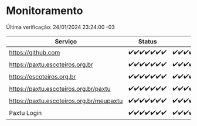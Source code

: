 # Monitoramento

Última verificação: 24/01/2024 23:24:00 -03

|Serviço|Status|Últimas 24h|
|---|---|---|
|https://github.com|<span title="2024-01-18: OK=24">✔️</span><span title="2024-01-19: OK=24">✔️</span><span title="2024-01-20: OK=24">✔️</span><span title="2024-01-21: OK=24">✔️</span><span title="2024-01-22: OK=24">✔️</span><span title="2024-01-23: OK=24">✔️</span><span title="2024-01-24: OK=3">✔️</span>|<span title="24/01/2024 00:07:00 -03 : 200">✔️</span><span title="24/01/2024 01:08:00 -03 : 200">✔️</span><span title="24/01/2024 02:06:00 -03 : 200">✔️</span><span title="24/01/2024 03:09:00 -03 : 200">✔️</span><span title="24/01/2024 04:06:00 -03 : 200">✔️</span><span title="24/01/2024 05:09:00 -03 : 200">✔️</span><span title="24/01/2024 06:06:00 -03 : 200">✔️</span><span title="24/01/2024 07:07:00 -03 : 200">✔️</span><span title="24/01/2024 08:04:00 -03 : 200">✔️</span><span title="24/01/2024 09:12:00 -03 : 200">✔️</span><span title="24/01/2024 10:09:00 -03 : 200">✔️</span><span title="24/01/2024 11:06:00 -03 : 200">✔️</span><span title="24/01/2024 12:07:00 -03 : 200">✔️</span><span title="24/01/2024 13:08:00 -03 : 200">✔️</span><span title="24/01/2024 14:06:00 -03 : 200">✔️</span><span title="24/01/2024 15:08:00 -03 : 200">✔️</span><span title="24/01/2024 16:05:00 -03 : 200">✔️</span><span title="24/01/2024 17:07:00 -03 : 200">✔️</span><span title="24/01/2024 18:05:00 -03 : 200">✔️</span><span title="24/01/2024 19:06:00 -03 : 200">✔️</span><span title="24/01/2024 20:05:00 -03 : 200">✔️</span><span title="24/01/2024 21:32:00 -03 : 200">✔️</span><span title="24/01/2024 22:52:00 -03 : 200">✔️</span><span title="24/01/2024 23:24:00 -03 : 200">✔️</span>|
|https://paxtu.escoteiros.org.br|<span title="2024-01-18: OK=24">✔️</span><span title="2024-01-19: OK=24">✔️</span><span title="2024-01-20: OK=24">✔️</span><span title="2024-01-21: OK=24">✔️</span><span title="2024-01-22: OK=24">✔️</span><span title="2024-01-23: OK=24">✔️</span><span title="2024-01-24: OK=3">✔️</span>|<span title="24/01/2024 00:07:00 -03 : 200">✔️</span><span title="24/01/2024 01:08:00 -03 : 200">✔️</span><span title="24/01/2024 02:06:00 -03 : 200">✔️</span><span title="24/01/2024 03:09:00 -03 : 200">✔️</span><span title="24/01/2024 04:06:00 -03 : 200">✔️</span><span title="24/01/2024 05:09:00 -03 : 200">✔️</span><span title="24/01/2024 06:06:00 -03 : 200">✔️</span><span title="24/01/2024 07:07:00 -03 : 200">✔️</span><span title="24/01/2024 08:04:00 -03 : 200">✔️</span><span title="24/01/2024 09:12:00 -03 : 200">✔️</span><span title="24/01/2024 10:09:00 -03 : 200">✔️</span><span title="24/01/2024 11:06:00 -03 : 200">✔️</span><span title="24/01/2024 12:07:00 -03 : 200">✔️</span><span title="24/01/2024 13:08:00 -03 : 200">✔️</span><span title="24/01/2024 14:06:00 -03 : 200">✔️</span><span title="24/01/2024 15:08:00 -03 : 200">✔️</span><span title="24/01/2024 16:05:00 -03 : 200">✔️</span><span title="24/01/2024 17:07:00 -03 : 200">✔️</span><span title="24/01/2024 18:05:00 -03 : 200">✔️</span><span title="24/01/2024 19:06:00 -03 : 200">✔️</span><span title="24/01/2024 20:05:00 -03 : 200">✔️</span><span title="24/01/2024 21:32:00 -03 : 200">✔️</span><span title="24/01/2024 22:52:00 -03 : 200">✔️</span><span title="24/01/2024 23:24:00 -03 : 200">✔️</span>|
|https://escoteiros.org.br|<span title="2024-01-18: OK=24">✔️</span><span title="2024-01-19: OK=24">✔️</span><span title="2024-01-20: OK=24">✔️</span><span title="2024-01-21: OK=24">✔️</span><span title="2024-01-22: OK=24">✔️</span><span title="2024-01-23: OK=24">✔️</span><span title="2024-01-24: OK=3">✔️</span>|<span title="24/01/2024 00:07:00 -03 : 200">✔️</span><span title="24/01/2024 01:08:00 -03 : 200">✔️</span><span title="24/01/2024 02:06:00 -03 : 200">✔️</span><span title="24/01/2024 03:09:00 -03 : 200">✔️</span><span title="24/01/2024 04:06:00 -03 : 200">✔️</span><span title="24/01/2024 05:09:00 -03 : 200">✔️</span><span title="24/01/2024 06:06:00 -03 : 200">✔️</span><span title="24/01/2024 07:07:00 -03 : 200">✔️</span><span title="24/01/2024 08:04:00 -03 : 200">✔️</span><span title="24/01/2024 09:12:00 -03 : 200">✔️</span><span title="24/01/2024 10:09:00 -03 : 200">✔️</span><span title="24/01/2024 11:06:00 -03 : 200">✔️</span><span title="24/01/2024 12:07:00 -03 : 200">✔️</span><span title="24/01/2024 13:08:00 -03 : 200">✔️</span><span title="24/01/2024 14:06:00 -03 : 200">✔️</span><span title="24/01/2024 15:08:00 -03 : 200">✔️</span><span title="24/01/2024 16:05:00 -03 : 200">✔️</span><span title="24/01/2024 17:07:00 -03 : 200">✔️</span><span title="24/01/2024 18:05:00 -03 : 200">✔️</span><span title="24/01/2024 19:06:00 -03 : 200">✔️</span><span title="24/01/2024 20:05:00 -03 : 200">✔️</span><span title="24/01/2024 21:32:00 -03 : 200">✔️</span><span title="24/01/2024 22:52:00 -03 : 200">✔️</span><span title="24/01/2024 23:24:00 -03 : 200">✔️</span>|
|https://paxtu.escoteiros.org.br/paxtu|<span title="2024-01-18: OK=24">✔️</span><span title="2024-01-19: OK=24">✔️</span><span title="2024-01-20: OK=24">✔️</span><span title="2024-01-21: OK=24">✔️</span><span title="2024-01-22: OK=24">✔️</span><span title="2024-01-23: OK=24">✔️</span><span title="2024-01-24: OK=3">✔️</span>|<span title="24/01/2024 00:07:00 -03 : 200">✔️</span><span title="24/01/2024 01:08:00 -03 : 200">✔️</span><span title="24/01/2024 02:06:00 -03 : 200">✔️</span><span title="24/01/2024 03:09:00 -03 : 200">✔️</span><span title="24/01/2024 04:06:00 -03 : 200">✔️</span><span title="24/01/2024 05:09:00 -03 : 200">✔️</span><span title="24/01/2024 06:06:00 -03 : 200">✔️</span><span title="24/01/2024 07:07:00 -03 : 200">✔️</span><span title="24/01/2024 08:04:00 -03 : 200">✔️</span><span title="24/01/2024 09:12:00 -03 : 200">✔️</span><span title="24/01/2024 10:09:00 -03 : 200">✔️</span><span title="24/01/2024 11:06:00 -03 : 200">✔️</span><span title="24/01/2024 12:07:00 -03 : 200">✔️</span><span title="24/01/2024 13:08:00 -03 : 200">✔️</span><span title="24/01/2024 14:06:00 -03 : 200">✔️</span><span title="24/01/2024 15:08:00 -03 : 200">✔️</span><span title="24/01/2024 16:05:00 -03 : 200">✔️</span><span title="24/01/2024 17:07:00 -03 : 200">✔️</span><span title="24/01/2024 18:05:00 -03 : 200">✔️</span><span title="24/01/2024 19:06:00 -03 : 200">✔️</span><span title="24/01/2024 20:05:00 -03 : 200">✔️</span><span title="24/01/2024 21:32:00 -03 : 200">✔️</span><span title="24/01/2024 22:52:00 -03 : 200">✔️</span><span title="24/01/2024 23:24:00 -03 : 200">✔️</span>|
|https://paxtu.escoteiros.org.br/meupaxtu|<span title="2024-01-18: OK=24">✔️</span><span title="2024-01-19: OK=24">✔️</span><span title="2024-01-20: OK=24">✔️</span><span title="2024-01-21: OK=24">✔️</span><span title="2024-01-22: OK=24">✔️</span><span title="2024-01-23: OK=24">✔️</span><span title="2024-01-24: OK=3">✔️</span>|<span title="24/01/2024 00:07:00 -03 : 200">✔️</span><span title="24/01/2024 01:08:00 -03 : 200">✔️</span><span title="24/01/2024 02:06:00 -03 : 200">✔️</span><span title="24/01/2024 03:09:00 -03 : 200">✔️</span><span title="24/01/2024 04:06:00 -03 : 200">✔️</span><span title="24/01/2024 05:09:00 -03 : 200">✔️</span><span title="24/01/2024 06:06:00 -03 : 200">✔️</span><span title="24/01/2024 07:07:00 -03 : 200">✔️</span><span title="24/01/2024 08:04:00 -03 : 200">✔️</span><span title="24/01/2024 09:12:00 -03 : 200">✔️</span><span title="24/01/2024 10:09:00 -03 : 200">✔️</span><span title="24/01/2024 11:06:00 -03 : 200">✔️</span><span title="24/01/2024 12:07:00 -03 : 200">✔️</span><span title="24/01/2024 13:08:00 -03 : 200">✔️</span><span title="24/01/2024 14:06:00 -03 : 200">✔️</span><span title="24/01/2024 15:08:00 -03 : 200">✔️</span><span title="24/01/2024 16:05:00 -03 : 200">✔️</span><span title="24/01/2024 17:07:00 -03 : 200">✔️</span><span title="24/01/2024 18:05:00 -03 : 200">✔️</span><span title="24/01/2024 19:06:00 -03 : 200">✔️</span><span title="24/01/2024 20:05:00 -03 : 200">✔️</span><span title="24/01/2024 21:32:00 -03 : 200">✔️</span><span title="24/01/2024 22:52:00 -03 : 200">✔️</span><span title="24/01/2024 23:24:00 -03 : 200">✔️</span>|
|Paxtu Login|<span title="2024-01-18: OK=24">✔️</span><span title="2024-01-19: OK=24">✔️</span><span title="2024-01-20: OK=24">✔️</span><span title="2024-01-21: OK=24">✔️</span><span title="2024-01-22: OK=24">✔️</span><span title="2024-01-23: OK=24">✔️</span><span title="2024-01-24: OK=3">✔️</span>|<span title="24/01/2024 00:07:00 -03 : 200">✔️</span><span title="24/01/2024 01:08:00 -03 : 200">✔️</span><span title="24/01/2024 02:06:00 -03 : 200">✔️</span><span title="24/01/2024 03:09:00 -03 : 200">✔️</span><span title="24/01/2024 04:06:00 -03 : 200">✔️</span><span title="24/01/2024 05:09:00 -03 : 200">✔️</span><span title="24/01/2024 06:06:00 -03 : 200">✔️</span><span title="24/01/2024 07:07:00 -03 : 200">✔️</span><span title="24/01/2024 08:04:00 -03 : 200">✔️</span><span title="24/01/2024 09:12:00 -03 : 200">✔️</span><span title="24/01/2024 10:09:00 -03 : 200">✔️</span><span title="24/01/2024 11:06:00 -03 : 200">✔️</span><span title="24/01/2024 12:07:00 -03 : 200">✔️</span><span title="24/01/2024 13:08:00 -03 : 200">✔️</span><span title="24/01/2024 14:06:00 -03 : 200">✔️</span><span title="24/01/2024 15:08:00 -03 : 200">✔️</span><span title="24/01/2024 16:05:00 -03 : 200">✔️</span><span title="24/01/2024 17:07:00 -03 : 200">✔️</span><span title="24/01/2024 18:05:00 -03 : 200">✔️</span><span title="24/01/2024 19:06:00 -03 : 200">✔️</span><span title="24/01/2024 20:05:00 -03 : 200">✔️</span><span title="24/01/2024 21:32:00 -03 : 200">✔️</span><span title="24/01/2024 22:52:00 -03 : 200">✔️</span><span title="24/01/2024 23:24:00 -03 : 200">✔️</span>|
